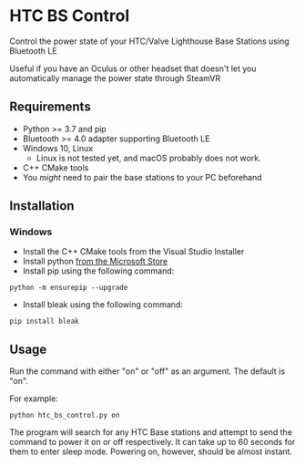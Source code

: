 # HTC BS Control
Control the power state of your HTC/Valve Lighthouse Base Stations using Bluetooth LE

Useful if you have an Oculus or other headset that doesn't let you automatically manage the power state through SteamVR

## Requirements
- Python >= 3.7 and pip
- Bluetooth >= 4.0 adapter supporting Bluetooth LE
- Windows 10, Linux
    - Linux is not tested yet, and macOS probably does not work.
- C++ CMake tools 
- You *might* need to pair the base stations to your PC beforehand

## Installation
### Windows
- Install the C++ CMake tools from the Visual Studio Installer
- Install python [from the Microsoft Store](https://www.microsoft.com/store/productId/9PJPW5LDXLZ5) 
- Install pip using the following command:
```
python -m ensurepip --upgrade
```
- Install bleak using the following command:
```
pip install bleak 
```

## Usage
Run the command with either "on" or "off" as an argument. The default is "on". 
 
For example: 
```
python htc_bs_control.py on
```
The program will search for any HTC Base stations and attempt to send the command to power it on or off respectively. It can take up to 60 seconds for them to enter sleep mode. Powering on, however, should be almost instant.
